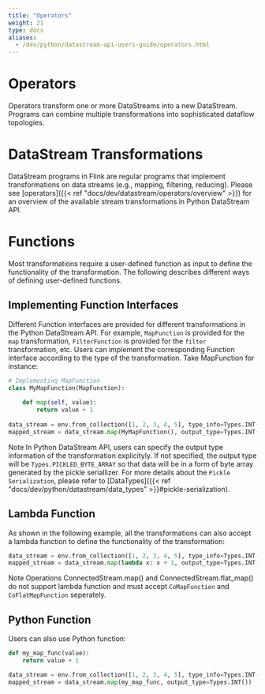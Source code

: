 ```yaml
---
title: "Operators"
weight: 21
type: docs
aliases:
  - /dev/python/datastream-api-users-guide/operators.html
---
```

<!--
Licensed to the Apache Software Foundation (ASF) under one
or more contributor license agreements.  See the NOTICE file
distributed with this work for additional information
regarding copyright ownership.  The ASF licenses this file
to you under the Apache License, Version 2.0 (the
"License"); you may not use this file except in compliance
with the License.  You may obtain a copy of the License at

  http://www.apache.org/licenses/LICENSE-2.0

Unless required by applicable law or agreed to in writing,
software distributed under the License is distributed on an
"AS IS" BASIS, WITHOUT WARRANTIES OR CONDITIONS OF ANY
KIND, either express or implied.  See the License for the
specific language governing permissions and limitations
under the License.
-->

# Operators


Operators transform one or more DataStreams into a new DataStream. Programs can combine multiple transformations into 
sophisticated dataflow topologies.



# DataStream Transformations

DataStream programs in Flink are regular programs that implement transformations on data streams (e.g., mapping, 
filtering, reducing). Please see [operators]({{< ref "docs/dev/datastream/operators/overview" >}})
for an overview of the available stream transformations in Python DataStream API.

# Functions
Most transformations require a user-defined function as input to define the functionality of the transformation. The 
following describes different ways of defining user-defined functions.

## Implementing Function Interfaces
Different Function interfaces are provided for different transformations in the Python DataStream API. For example, 
`MapFunction` is provided for the `map` transformation, `FilterFunction` is provided for the `filter` transformation, etc.
Users can implement the corresponding Function interface according to the type of the transformation. Take MapFunction for
instance: 


```python
# Implementing MapFunction
class MyMapFunction(MapFunction):
    
    def map(self, value):
        return value + 1
        
data_stream = env.from_collection([1, 2, 3, 4, 5], type_info=Types.INT())
mapped_stream = data_stream.map(MyMapFunction(), output_type=Types.INT())
```


<span class="label label-info">Note</span> In Python DataStream API, users can specify the output type information of the transformation explicityly. If not 
specified, the output type will be `Types.PICKLED_BYTE_ARRAY` so that data will be in a form of byte array generated by 
the pickle seriallizer. For more details about the `Pickle Serialization`, please refer to [DataTypes]({{< ref "docs/dev/python/datastream/data_types" >}}#pickle-serialization).

## Lambda Function
As shown in the following example, all the transformations can also accept a lambda function to define the functionality of the transformation:

```python
data_stream = env.from_collection([1, 2, 3, 4, 5], type_info=Types.INT())
mapped_stream = data_stream.map(lambda x: x + 1, output_type=Types.INT())
```

<span class="label label-info">Note</span> Operations ConnectedStream.map() and ConnectedStream.flat_map() do not support
lambda function and must accept `CoMapFunction` and `CoFlatMapFunction` seperately.

## Python Function
Users can also use Python function:

```python
def my_map_func(value):
    return value + 1

data_stream = env.from_collection([1, 2, 3, 4, 5], type_info=Types.INT())
mapped_stream = data_stream.map(my_map_func, output_type=Types.INT())
```

